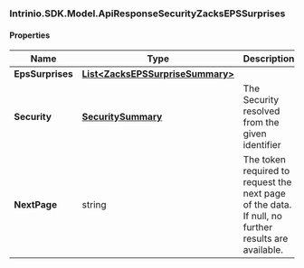 [//]: # (CLASS:Intrinio.SDK.Model.ApiResponseSecurityZacksEPSSurprises)

[//]: # (KIND:object)

### Intrinio.SDK.Model.ApiResponseSecurityZacksEPSSurprises
#### Properties

[//]: # (START_DEFINITION)

Name | Type | Description
------------ | ------------- | -------------
**EpsSurprises** | [**List&lt;ZacksEPSSurpriseSummary&gt;**](ZacksEPSSurpriseSummary.md) |  &nbsp;
**Security** | [**SecuritySummary**](SecuritySummary.md) | The Security resolved from the given identifier &nbsp;
**NextPage** | string | The token required to request the next page of the data. If null, no further results are available. &nbsp;

[//]: # (END_DEFINITION)


[//]: # (CONTAINED_CLASS:Intrinio.SDK.Model.ZacksEPSSurpriseSummary)


[//]: # (CONTAINED_CLASS:Intrinio.SDK.Model.SecuritySummary)


